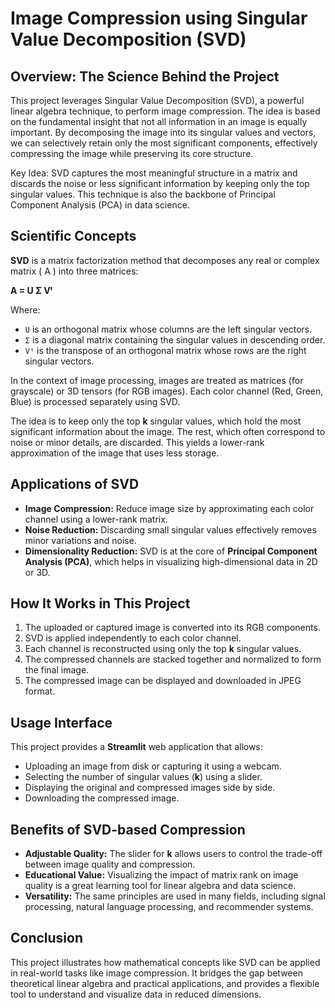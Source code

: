 # Image Compression using Singular Value Decomposition (SVD)

## Overview: The Science Behind the Project
This project leverages Singular Value Decomposition (SVD), a powerful linear algebra technique, to perform image compression. The idea is based on the fundamental insight that not all information in an image is equally important. By decomposing the image into its singular values and vectors, we can selectively retain only the most significant components, effectively compressing the image while preserving its core structure.

Key Idea: SVD captures the most meaningful structure in a matrix and discards the noise or less significant information by keeping only the top singular values. This technique is also the backbone of Principal Component Analysis (PCA) in data science.

## Scientific Concepts

**SVD** is a matrix factorization method that decomposes any real or complex matrix \( A \) into three matrices:

**A = U Σ Vᵗ**


Where:
- `U` is an orthogonal matrix whose columns are the left singular vectors.
- `Σ` is a diagonal matrix containing the singular values in descending order.
- `Vᵗ` is the transpose of an orthogonal matrix whose rows are the right singular vectors.

In the context of image processing, images are treated as matrices (for grayscale) or 3D tensors (for RGB images). Each color channel (Red, Green, Blue) is processed separately using SVD.

The idea is to keep only the top **k** singular values, which hold the most significant information about the image. The rest, which often correspond to noise or minor details, are discarded. This yields a lower-rank approximation of the image that uses less storage.

## Applications of SVD

- **Image Compression:** Reduce image size by approximating each color channel using a lower-rank matrix.
- **Noise Reduction:** Discarding small singular values effectively removes minor variations and noise.
- **Dimensionality Reduction:** SVD is at the core of **Principal Component Analysis (PCA)**, which helps in visualizing high-dimensional data in 2D or 3D.

## How It Works in This Project

1. The uploaded or captured image is converted into its RGB components.
2. SVD is applied independently to each color channel.
3. Each channel is reconstructed using only the top **k** singular values.
4. The compressed channels are stacked together and normalized to form the final image.
5. The compressed image can be displayed and downloaded in JPEG format.

## Usage Interface

This project provides a **Streamlit** web application that allows:

- Uploading an image from disk or capturing it using a webcam.
- Selecting the number of singular values (**k**) using a slider.
- Displaying the original and compressed images side by side.
- Downloading the compressed image.

## Benefits of SVD-based Compression

- **Adjustable Quality:** The slider for **k** allows users to control the trade-off between image quality and compression.
- **Educational Value:** Visualizing the impact of matrix rank on image quality is a great learning tool for linear algebra and data science.
- **Versatility:** The same principles are used in many fields, including signal processing, natural language processing, and recommender systems.

## Conclusion

This project illustrates how mathematical concepts like SVD can be applied in real-world tasks like image compression. It bridges the gap between theoretical linear algebra and practical applications, and provides a flexible tool to understand and visualize data in reduced dimensions.
